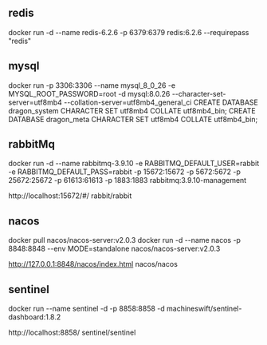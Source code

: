 ## redis
docker run -d --name redis-6.2.6 -p 6379:6379 redis:6.2.6 --requirepass "redis"

## mysql
docker run -p 3306:3306 --name mysql_8_0_26  -e MYSQL_ROOT_PASSWORD=root -d mysql:8.0.26    --character-set-server=utf8mb4 --collation-server=utf8mb4_general_ci
CREATE DATABASE dragon_system CHARACTER SET utf8mb4 COLLATE utf8mb4_bin;
CREATE DATABASE dragon_meta CHARACTER SET utf8mb4 COLLATE utf8mb4_bin;

## rabbitMq
docker run -d --name rabbitmq-3.9.10 -e RABBITMQ_DEFAULT_USER=rabbit -e RABBITMQ_DEFAULT_PASS=rabbit -p 15672:15672 -p 5672:5672 -p 25672:25672 -p 61613:61613 -p 1883:1883 rabbitmq:3.9.10-management

http://localhost:15672/#/
rabbit/rabbit


## nacos
docker pull nacos/nacos-server:v2.0.3
docker run -d  --name nacos -p 8848:8848 --env MODE=standalone nacos/nacos-server:v2.0.3

http://127.0.0.1:8848/nacos/index.html
nacos/nacos

## sentinel
docker run --name sentinel  -d -p 8858:8858 -d  machineswift/sentinel-dashboard:1.8.2

http://localhost:8858/
sentinel/sentinel
